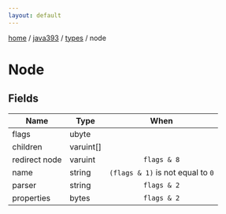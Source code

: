 ```yaml
---
layout: default
---
```


[home](/)  /  [java393](/protocol/java393)  /  [types](/protocol/java393/types)  /  node

# Node

## Fields

Name | Type | When
---|---|:---:
flags | ubyte | 
children | varuint[] | 
redirect node | varuint | <code>flags & 8</code>
name | string | <code>(flags & 1)</code> is not equal to <code>0 |  | (flags & 2)</code> is not equal to <code>0</code>
parser | string | <code>flags & 2</code>
properties | bytes | <code>flags & 2</code>
